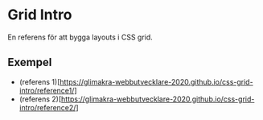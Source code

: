# Grid Intro

En referens för att bygga layouts i CSS grid.


## Exempel

- (referens 1)[https://glimakra-webbutvecklare-2020.github.io/css-grid-intro/reference1/]
- (referens 2)[https://glimakra-webbutvecklare-2020.github.io/css-grid-intro/reference2/]
